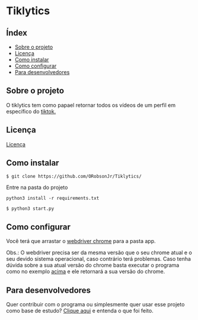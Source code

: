 <h1>Tiklytics</h1>

## Índex
* [Sobre o projeto](#sobre-o-projeto)
* [Licença](#licença)
* [Como instalar](#como-instalar)
* [Como configurar](#como-configurar)
* [Para desenvolvedores](#para-desenvolvedores)


## Sobre o projeto
O tiklytics tem como papael retornar todos os vídeos de um perfil em específico do <a href="https://www.tiktok.com/">tiktok.</a>

## Licença
[Licença](LICENSE.md)

## Como instalar
```
$ git clone https://github.com/ORobsonJr/Tiklytics/
```
Entre na pasta do projeto 
```
python3 install -r requirements.txt
```

```
$ python3 start.py
```

## Como configurar
Você terá que arrastar o <a href="https://chromedriver.chromium.org/downloads">webdriver chrome</a> para a pasta app.

Obs.: O webdriver <bold>precisa</bold> ser da mesma versão que o seu chrome atual e o seu devido sistema operacional, caso contrário terá problemas.
Caso tenha dúvida sobre a sua atual versão do chrome basta executar o programa como no exemplo [acima](#como-instalar) e ele retornará a sua versão do chrome.

## Para desenvolvedores
Quer contribuir com o programa ou simplesmente quer usar esse projeto como base de estudo?
[Clique aqui](DEVELOPER.md) e entenda o que foi feito.
